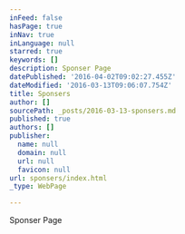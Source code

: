 ```yaml
---
inFeed: false
hasPage: true
inNav: true
inLanguage: null
starred: true
keywords: []
description: Sponser Page
datePublished: '2016-04-02T09:02:27.455Z'
dateModified: '2016-03-13T09:06:07.754Z'
title: Sponsers
author: []
sourcePath: _posts/2016-03-13-sponsers.md
published: true
authors: []
publisher:
  name: null
  domain: null
  url: null
  favicon: null
url: sponsers/index.html
_type: WebPage

---
```

Sponser Page